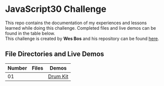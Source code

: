 # JavaScript30 Challenge

This repo contains the documentation of my experiences and lessons learned while doing this challenge. Completed files and live demos can be found in the table below.   
This challenge is created by __Wes Bos__ and his repository can be found [here](https://github.com/wesbos/JavaScript30).  
## File Directories and Live Demos  

| Number | Files      | Demos |
| ------ | ---------- | ----- |
| 01     |            | [Drum Kit](https://sczh0509.github.io/JavaScript30-Challenge/01%20-%20JavaScript%20Drum%20Kit/index-START.html)|
